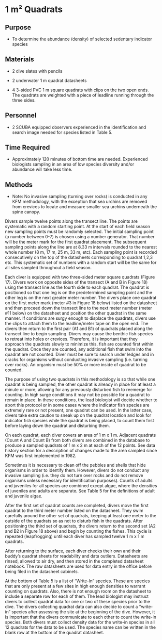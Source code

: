 # 1 m² Quadrats

## Purpose

+ To determine the abundance (density) of selected sedentary indicator species

## Materials

+ 2 dive slates with pencils

+ 2 underwater 1 m quadrat datasheets

+ 4 3-sided PVC 1 m square quadrats with clips on the two open ends. The quadrats are weighted with a piece of leadline running through the three sides.

## Personnel

+ 2 SCUBA equipped observers experienced in the identification and search image needed for species listed in Table 5.

## Time Required

+ Approximately 120 minutes of bottom time are needed. Experienced biologists sampling in an area of low species diversity and/or abundance will take less time.

## Methods

+ Note: No invasive sampling (turning over rocks) is conducted in any KFM methodology, with the exception that sea urchins are removed from crevices to locate and measure smaller sea urchins underneath the spine canopy.  

Divers sample twelve points along the transect line. The points are systematic with a random starting point. At the start of each field season new sampling points must be randomly selected. The initial sampling point (a number between 0-7) is chosen using a number generator. That number will be the meter mark for the first quadrat placement.  The subsequent sampling points along the line are at 8.33 m intervals rounded to the nearest whole number (8 m, 17 m, 25 m, 33 m, etc). Each sampling point is recorded consecutively on the top of the datasheets corresponding to quadrat 1,2,3 etc. This systematic set of numbers with a random start will be the same for all sites sampled throughout a field season.

Each diver is equipped with two three-sided meter square quadrats (Figure 17). Divers work on opposite sides of the transect (A and B in Figure 18) using the transect line as the fourth side to each quadrat. The quadrat is positioned so that one leg is on the predetermined sampling point and the other leg is on the next greater meter number. The divers place one quadrat on the first meter mark (meter #3 in Figure 18 below) listed on the datasheet and then proceed down the transect line to the next meter number (meter #11 below) on the datasheet and position the other quadrat in the same manner. If conditions are surgy enough to displace the quadrats, divers use the clips to attach them to the leadline/meter tape on the open end. The divers then return to the first pair (A1 and B1) of quadrats placed along the transect line to begin sampling. Divers may cause the benthic fish species to retreat into holes or crevices. Therefore, it is important that they approach the quadrats slowly to minimize this. fish are counted first within the quadrat. Once they are counted, any additional fish that swim into the quadrat are not counted. Diver must be sure to search under ledges and in cracks for organisms without conducting invasive sampling (i.e. turning over rocks). An organism must be 50% or more inside of quadrat to be counted.  
 
The purpose of using two quadrats in this methodology is so that while one quadrat is being sampled, the other quadrat is already in place for at least a minute or more, allowing for any previously disturbed fish to reemerge for counting. In high surge conditions it may not be possible for a quadrat to remain in place. In these conditions, the lead biologist will decide whether to abort this protocol or in some cases where the indicator fish species are extremely rare or not present, one quadrat can be used. In the latter case, divers take extra caution to sneak up on the quadrat location and look for indicator fish species while the quadrat is being placed, to count them first before laying down the quadrat and disturbing them.

On each quadrat, each diver covers an area of 1 m x 1 m. Adjacent quadrats (Count A and Count B) from both divers are combined in the database to produce a sampled quadrats of 1 m x 2 m at each of the 12 points. See data history section for a description of changes made to the area sampled since KFM was first implemented in 1982.

Sometimes it is necessary to clean off the pebbles and shells that hide organisms in order to identify them. However, divers do not conduct any invasive sampling (i.e. they do not turn over rocks and do not remove organisms unless necessary for identification purposes). Counts of adults and juveniles for all species are combined except algae, where the densities of juveniles and adults are separate. See Table 5 for the definitions of adult and juvenile algae.

After the first set of quadrat counts are completed, divers move the first quadrat to the third meter number listed on the datasheet. They swim carefully around the other set of quadrats, keeping at least one meter to the outside of the quadrats so as not to disturb fish in the quadrats. After positioning the third set of quadrats, the divers return to the second set (A2 and B2 in Figure 18 above) and begin by counting the fishes. This cycle is repeated (leapfrogging) until each diver has sampled twelve 1 m x 1 m quadrats.

After returning to the surface, each diver checks their own and their buddy’s quadrat sheets for readability and data outliers. Datasheets are rinsed, allowed to air dry, and then stored in the completed datasheet notebook. The raw datasheets are used for data entry in the office before being filed in the datasheet cabinets.

At the bottom of Table 5 is a list of “Write-In” species. These are species that are only present at a few sites in high enough densities to warrant counting on quadrats. Also, there is not enough room on the datasheet to include a separate row for each of them. The lead biologist may instruct divers to collect quadrat data for one or two of these species prior to the dive. The divers collecting quadrat data can also decide to count a “write-in” species after assessing the site at the beginning of the dive. However, it is important that the divers communicate to each other to count the write-in species. Both divers must collect density data for the write-in species in all 12 quadrats for the data to be used. The species name can be written in the blank row at the bottom of the quadrat datasheet.

